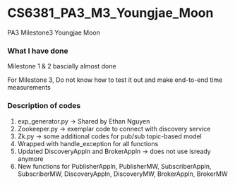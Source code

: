 # CS6381_PA3_M3_Youngjae_Moon
PA3 Milestone3 Youngjae Moon

### What I have done
Milestone 1 & 2 bascially almost done

For Milestone 3,
Do not know how to test it out and make end-to-end time measurements 

### Description of codes

1. exp_generator.py -> Shared by Ethan Nguyen
2. Zookeeper.py -> exemplar code to connect with discovery service
3. Zk.py -> some additional codes for pub/sub topic-based model 
4. Wrapped with handle_exception for all functions
5. Updated DiscoveryAppln and BrokerAppln -> does not use isready anymore
6. New functions for PublisherAppln, PublisherMW, SubscriberAppln, SubscriberMW, DiscoveryAppln, DiscoveryMW, BrokerAppln, BrokerMW

